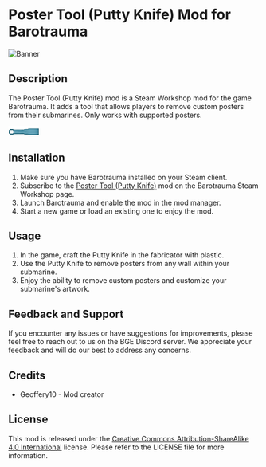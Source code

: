 # Poster Tool (Putty Knife) Mod for Barotrauma

![Banner](https://steamuserimages-a.akamaihd.net/ugc/2518151211095622604/AF115ECF480A4FBEB73EF6E14CD9D096A1446DAF/?imw=637&imh=358&ima=fit&impolicy=Letterbox&imcolor=%23000000&letterbox=true)

## Description
The Poster Tool (Putty Knife) mod is a Steam Workshop mod for the game Barotrauma. It adds a tool that allows players to remove custom posters from their submarines. Only works with supported posters.

![Putty Knife](./images/poster_tool.png)

## Installation
1. Make sure you have Barotrauma installed on your Steam client.
2. Subscribe to the [Poster Tool (Putty Knife)](https://steamcommunity.com/sharedfiles/filedetails/?id=3238410294) mod on the Barotrauma Steam Workshop page.
3. Launch Barotrauma and enable the mod in the mod manager.
4. Start a new game or load an existing one to enjoy the mod.

## Usage
1. In the game, craft the Putty Knife in the fabricator with plastic.
2. Use the Putty Knife to remove posters from any wall within your submarine.
3. Enjoy the ability to remove custom posters and customize your submarine's artwork.

## Feedback and Support
If you encounter any issues or have suggestions for improvements, please feel free to reach out to us on the BGE Discord server. We appreciate your feedback and will do our best to address any concerns.

## Credits
- Geoffery10 - Mod creator

## License
This mod is released under the [Creative Commons Attribution-ShareAlike 4.0 International](https://creativecommons.org/licenses/by-sa/4.0/) license. Please refer to the LICENSE file for more information.
